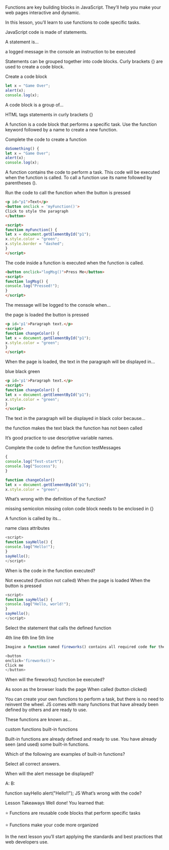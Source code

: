 Functions are key building blocks in JavaScript. They’ll help you make your web pages interactive and dynamic.

 

In this lesson, you’ll learn to use functions to code specific tasks.

JavaScript code is made of statements.

A statement is…

a logged message in the console
an instruction to be executed

Statements can be grouped together into code blocks. Curly brackets {} are used to create a code block.

Create a code block
```js
let x = "Game Over";
alert(x);
console.log(x);
```

A code block is a group of…

HTML tags
statements in curly brackets {}

A function is a code block that performs a specific task. Use the function keyword followed by a name to create a new function.

Complete the code to create a function
```js
doSomething() {
let x = "Game Over";
alert(x);
console.log(x);
```

A function contains the code to perform a task. This code will be executed when the function is called. To call a function use its name followed by parentheses ().

Run the code to call the function when the button is pressed

```html
<p id="p1">Text</p>
<button onclick = 'myFunction()'>
Click to style the paragraph
</button>

<script>
function myFunction() {
let x = document.getElementById("p1");
x.style.color = "green";
x.style.border = "dashed";
}
</script>

```

The code inside a function is executed when the function is called.
```html
<button onclick="logMsg()">Press Me</button>
<script>
function logMsg() {
console.log("Pressed!");
}
</script>
```

The message will be logged to the console when…

the page is loaded
the button is pressed

```html
<p id='p1'>Paragraph text.</p>
<script>
function changeColor() {
let x = document.getElementById("p1");
x.style.color = "green";
}
</script>
```

When the page is loaded, the text in the paragraph will be displayed in…

blue
black
green

```html
<p id='p1'>Paragraph text.</p>
<script>
function changeColor() {
let x = document.getElementById("p1");
x.style.color = "green";
}
</script>
```

The text in the paragraph will be displayed in black color because…

the function makes the text black
the function has not been called

It’s good practice to use descriptive variable names.

Complete the code to define the function testMessages
```js
{
console.log("Test-start");
console.log("Success");
}

```
```js
function changeColor() 
let x = document.getElementById("p1");
x.style.color = "green";
```

What’s wrong with the definition of the function?

missing semicolon
missing colon
code block needs to be enclosed in {}

A function is called by its…

name
class
attributes

```js
<script>
function sayHello() {
console.log("Hello!");
}
sayHello();
</script>
```
When is the code in the function executed?

Not executed (function not called)
When the page is loaded
When the button is pressed

```js
<script>
function sayHello() {
console.log("Hello, world!");
}
sayHello();
</script>
```

Select the statement that calls the defined function

4th line
6th line
5th line

```js
Imagine a function named fireworks() contains all required code for the browser to show a colorful animation effect.

<button
onclick='fireworks()'>
Click me
</button>
```

When will the fireworks() function be executed?

As soon as the browser loads the page
When called (button clicked)

You can create your own functions to perform a task, but there is no need to reinvent the wheel. JS comes with many functions that have already been defined by others and are ready to use.

These functions are known as…

custom functions
built-in functions

Built-in functions are already defined and ready to use. You have already seen (and used) some built-in functions.

Which of the following are examples of built-in functions?

Select all correct answers.

When will the alert message be displayed?

A:
B:

function sayHello
alert("Hello!!");
JS
What’s wrong with the code?

Lesson Takeaways
Well done! You learned that:

 

⭐ Functions are reusable code blocks that perform specific tasks

⭐ Functions make your code more organized 

In the next lesson you’ll start applying the standards and best practices that web developers use.